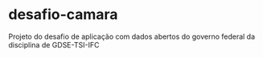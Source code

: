 desafio-camara
==============

Projeto do desafio de aplicação com dados abertos do governo federal da disciplina de GDSE-TSI-IFC

